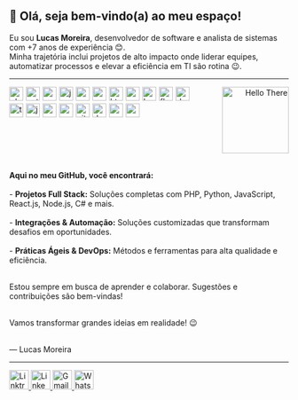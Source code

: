 <h2 align="left">👋 Olá, seja bem-vindo(a) ao meu espaço!</h2>

<p align="left">
  Eu sou <strong>Lucas Moreira</strong>, desenvolvedor de software e analista de sistemas com +7 anos de experiência 😊.<br />
  Minha trajetória inclui projetos de alto impacto onde liderar equipes, automatizar processos e elevar a eficiência em TI são rotina 😉.
</p>

<!-- Linha cinza de separação -->
<hr />

<!-- Container principal -->
<div style="display: flex; align-items: flex-start; justify-content: space-between; width: 100%; border: none;">
  <!-- Ícones de tecnologias -->
  <div style="display: flex; flex-wrap: wrap; gap: 5px; align-items: center; border: none; width: 70%;">
    <img src="https://cdn.jsdelivr.net/gh/devicons/devicon/icons/php/php-original.svg" alt="php" height="25" />
    <img src="https://cdn.jsdelivr.net/gh/devicons/devicon/icons/python/python-original.svg" alt="python" height="25" />
    <img src="https://cdn.jsdelivr.net/gh/devicons/devicon/icons/csharp/csharp-original.svg" alt="csharp" height="25" />
    <img src="https://cdn.jsdelivr.net/gh/devicons/devicon/icons/javascript/javascript-original.svg" alt="javascript" height="25" />
    <img src="https://cdn.jsdelivr.net/gh/devicons/devicon/icons/react/react-original.svg" alt="react" height="25" />
    <img src="https://cdn.jsdelivr.net/gh/devicons/devicon/icons/nodejs/nodejs-original.svg" alt="nodejs" height="25" />
    <img src="https://cdn.jsdelivr.net/gh/devicons/devicon/icons/html5/html5-original.svg" alt="html5" height="25" />
    <img src="https://cdn.jsdelivr.net/gh/devicons/devicon/icons/css3/css3-original.svg" alt="css3" height="25" />
    <img src="https://cdn.jsdelivr.net/gh/devicons/devicon/icons/bootstrap/bootstrap-original.svg" alt="bootstrap" height="25" />
    <img src="https://cdn.jsdelivr.net/gh/devicons/devicon/icons/flask/flask-original.svg" alt="flask" height="25" />
    <img src="https://cdn.jsdelivr.net/gh/devicons/devicon/icons/dotnetcore/dotnetcore-original.svg" alt="dotnetcore" height="25" />
    <img src="https://cdn.jsdelivr.net/gh/devicons/devicon/icons/typescript/typescript-original.svg" alt="typescript" height="25" />
    <img src="https://cdn.jsdelivr.net/gh/devicons/devicon/icons/java/java-original.svg" alt="java" height="25" />
    <img src="https://cdn.jsdelivr.net/gh/devicons/devicon/icons/mysql/mysql-original.svg" alt="mysql" height="25" />
    <img src="https://cdn.jsdelivr.net/gh/devicons/devicon/icons/postgresql/postgresql-original.svg" alt="postgresql" height="25" />
    <img src="https://cdn.jsdelivr.net/gh/devicons/devicon/icons/git/git-original.svg" alt="git" height="25" />
    <img src="https://cdn.jsdelivr.net/gh/devicons/devicon/icons/docker/docker-original.svg" alt="docker" height="25" />
    <img src="https://cdn.jsdelivr.net/gh/devicons/devicon/icons/amazonwebservices/amazonwebservices-line-wordmark.svg" alt="aws" height="25" />
    <img src="https://cdn.jsdelivr.net/gh/devicons/devicon/icons/azure/azure-original.svg" alt="azure" height="25" />
  </div>
  
  <!-- GIF ao lado direito -->
  <div style="border: none; width: 30%; text-align: right;">
    <img src="https://media1.tenor.com/m/0Akz_GWDQyQAAAAC/star-wars-hello-there.gif" alt="Hello There" height="120" style="display: inline-block;" />
  </div>
</div>

<br />

<p align="left">
  <strong>Aqui no meu GitHub, você encontrará:</strong><br /><br />
  - <strong>Projetos Full Stack:</strong> Soluções completas com PHP, Python, JavaScript, React.js, Node.js, C# e mais.<br /><br />
  - <strong>Integrações & Automação:</strong> Soluções customizadas que transformam desafios em oportunidades.<br /><br />
  - <strong>Práticas Ágeis & DevOps:</strong> Métodos e ferramentas para alta qualidade e eficiência.<br /><br />
  
  Estou sempre em busca de aprender e colaborar. Sugestões e contribuições são bem-vindas!<br /><br />
  
  Vamos transformar grandes ideias em realidade! 😉<br /><br />
  
  — Lucas Moreira
</p>

<hr />

<div align="left">
  <!-- Redes sociais -->
  <a href="https://linktr.ee/seudomain" target="_blank">
    <img src="https://raw.githubusercontent.com/maurodesouza/profile-readme-generator/master/src/assets/icons/social/linktree/default.svg" width="35" height="35" alt="Linktree" />
  </a>
  <a href="https://www.linkedin.com/in/lucasabmoreira/" target="_blank">
    <img src="https://raw.githubusercontent.com/maurodesouza/profile-readme-generator/master/src/assets/icons/social/linkedin/default.svg" width="35" height="35" alt="LinkedIn" />
  </a>
  <a href="mailto:lucasabmoreira@gmail.com" target="_blank">
    <img src="https://raw.githubusercontent.com/maurodesouza/profile-readme-generator/master/src/assets/icons/social/gmail/default.svg" width="35" height="35" alt="Gmail" />
  </a>
  <a href="https://wa.me/5521996582217" target="_blank">
    <img src="https://raw.githubusercontent.com/maurodesouza/profile-readme-generator/master/src/assets/icons/social/whatsapp/default.svg" width="35" height="35" alt="WhatsApp" />
  </a>
</div>
